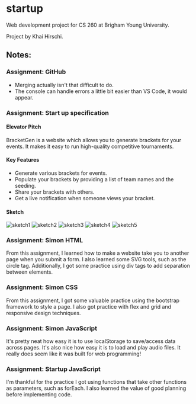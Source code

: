 # startup
Web development project for CS 260 at Brigham Young University.

Project by Khai Hirschi.

## Notes:

### Assignment: GitHub
- Merging actually isn't that difficult to do.
- The console can handle errors a little bit easier than VS Code, it would appear.

### Assignment: Start up specification

#### Elevator Pitch
BracketGen is a website which allows you to generate brackets for your events. It makes it easy to run high-quality competitive tournaments.

#### Key Features
- Generate various brackets for events.
- Populate your brackets by providing a list of team names and the seeding.
- Share your brackets with others.
- Get a live notification when someone views your bracket.

#### Sketch
![sketch1](https://user-images.githubusercontent.com/25139942/214756833-d0670b70-34ea-45f2-a12f-29514f27a56f.JPG)
![sketch2](https://user-images.githubusercontent.com/25139942/214756842-87fecf2e-eb1c-439b-9d54-c2765cdb2d4b.JPG)
![sketch3](https://user-images.githubusercontent.com/25139942/214756846-2c5b0bd8-b5f7-43d1-bc19-03eee2ba1238.JPG)
![sketch4](https://user-images.githubusercontent.com/25139942/214756849-740e9acd-d20d-4bb8-886f-c03b46644cae.JPG)
![sketch5](https://user-images.githubusercontent.com/25139942/214756851-6d810512-cd7f-4a03-8f16-064d5de452e0.JPG)

### Assignment: Simon HTML
From this assignment, I learned how to make a website take you to another page when you submit a form. I also learned some SVG tools, such as the circle tag. Additionally, I got some practice using div tags to add separation between elements.

### Assignment: Simon CSS
From this assignment, I got some valuable practice using the bootstrap framework to style a page. I also got practice with flex and grid and responsive design techniques.

### Assignment: Simon JavaScript
It's pretty neat how easy it is to use localStorage to save/access data across pages. It's also nice how easy it is to load and play audio files. It really does seem like it was built for web programming!

### Assignment: Startup JavaScript
I'm thankful for the practice I got using functions that take other functions as parameters, such as forEach. I also learned the value of good planning before implementing code.
